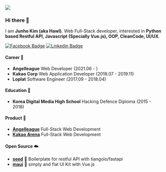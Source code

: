 ![](https://user-images.githubusercontent.com/14465407/88480316-5403d900-cf90-11ea-9fc4-bd6a68935fad.png)

### Hi there 👋
I am **Junho Kim (aka Hawl)**. Web Full-Stack developer, interested in **Python based Restful API, Javascript (Specially Vue.js), OOP, CleanCode, UI/UX**.

[![Facebook Badge](https://img.shields.io/badge/-Facebook-1877f2?style=flat-square&logo=facebook&logoColor=white&link=https://fb.com/hawl.kim)](https://fb.com/hawl.kim)
[![Linkedin Badge](https://img.shields.io/badge/-LinkedIn-blue?style=flat-square&logo=Linkedin&logoColor=white&link=https://www.linkedin.com/in/h4wldev/)](https://www.linkedin.com/in/h4wldev/)

#### Career 🏢
- **Angelleague** Web Developer (2021.06 - )
- **Kakao Corp** Web Application Developer (2018.07 - 2019.11)
- **Loplat** Software Engineer (2017.09 - 2018.04)

#### Education 🏫
- **Korea Digital Media High School** Hacking Defence Diploma (2015 - 2018)

#### Product 🌟
- **[Angelleague](https://angelleague.io)** Full-Stack Web Development
- **[Kakao Arena](https://arena.kakao.com)** Full-Stack Web Development

#### Open Source ☁️
- **[seed](https://github.com/h4wldev/seed)** 🌾 Boilerplate for restful API with tiangolo/fastapi
- **[maui](https://github.com/h4wldev/maui)** 🦅 simply and flat UI Kit with Vue.js
